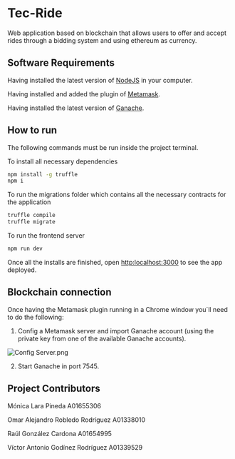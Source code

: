 # Tec-Ride

Web application based on blockchain that allows users to offer and accept rides through a bidding system and using ethereum as currency.

## Software Requirements 

Having installed the latest version of [NodeJS](https://nodejs.org/es/download/) in your computer.

Having installed and added the plugin of [Metamask](https://metamask.io/).

Having installed the latest version of [Ganache](https://trufflesuite.com/ganache/).

## How to run

The following commands must be run inside the project terminal.

To install all necessary dependencies
```bash
npm install -g truffle
npm i 
```

To run the migrations folder which contains all the necessary contracts for the application
```bash
truffle compile
truffle migrate
```

To run the frontend server
```bash
npm run dev
```

Once all the installs are finished, open  [http:localhost:3000](http:localhost:3000) to see the app deployed.

## Blockchain connection

Once having the Metamask plugin running in a Chrome window you´ll need to do the following:

1. Config a Metamask server and import Ganache account (using the private key from one of the available Ganache accounts).

![Config Server.png](https://s3-us-west-2.amazonaws.com/secure.notion-static.com/6897a0f5-8463-402a-9e19-c55012ceb832/Config_Server.png)

2. Start Ganache in port 7545.

## Project Contributors

Mónica Lara Pineda A01655306

Omar Alejandro Robledo Rodríguez A01338010

Raúl González Cardona A01654995

Víctor Antonio Godínez Rodríguez A01339529
 
